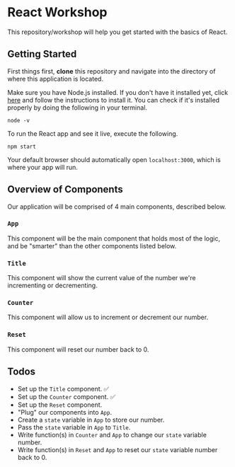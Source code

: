 # React Workshop

This repository/workshop will help you get started with the basics of React.

## Getting Started
First things first, **clone** this repository and navigate into the directory of where this application is located.

Make sure you have Node.js installed. If you don't have it installed yet, click [here](https://nodejs.org/en/download/) and follow the instructions to install it. You can check if it's installed properly by doing the following in your terminal.
```
node -v
```

To run the React app and see it live, execute the following.
```
npm start
```
Your default browser should automatically open `localhost:3000`, which is where your app will run.

## Overview of Components
Our application will be comprised of 4 main components, described below.

### `App`
This component will be the main component that holds most of the logic, and be "smarter" than the other components listed below.

### `Title`
This component will show the current value of the number we're incrementing or decrementing.

### `Counter`
This component will allow us to increment or decrement our number.

### `Reset`
This component will reset our number back to 0.

## Todos
* Set up the `Title` component. ✅
* Set up the `Counter` component. ✅
* Set up the `Reset` component.
* "Plug" our components into `App`.
* Create a `state` variable in `App` to store our number.
* Pass the `state` variable in `App` to `Title`.
* Write function(s) in `Counter` and `App` to change our `state` variable number.
* Write function(s) in `Reset` and `App` to reset our `state` variable number back to 0.